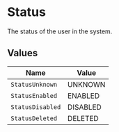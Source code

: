 # Status

The status of the user in the system.


## Values

| Name             | Value            |
| ---------------- | ---------------- |
| `StatusUnknown`  | UNKNOWN          |
| `StatusEnabled`  | ENABLED          |
| `StatusDisabled` | DISABLED         |
| `StatusDeleted`  | DELETED          |
